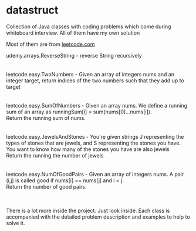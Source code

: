 # datastruct

Collection of Java classes with coding problems which come during whiteboard interview. All of them have my own solution

Most of them are from [leetcode.com](https://www.leetcode.com)

udemy.arrays.ReverseString - reverse String recursively
<br><br><br>
leetcode.easy.TwoNumbers - Given an array of integers nums and an integer target, return indices of the two numbers such that they add up to target
<br><br><br> 
leetcode.easy.SumOfNumbers - Given an array nums. We define a running sum of an array as runningSum[i] = sum(nums[0]…nums[i]).
<br>Return the running sum of nums.
<br><br><br> 
leetcode.easy.JewelsAndStones - You're given strings J representing the types of stones that are jewels, and S representing the stones you have.<br>
You want to know how many of the stones you have are also jewels
<br>Return the running the number of jewels
<br><br><br> 
leetcode.easy.NumOfGoodPairs - Given an array of integers nums. A pair (i,j) is called good if nums[i] == nums[j] and i < j.
<br>Return the number of good pairs.
<br><br><br> 

There is a lot more inside the project. Just look inside. Each class is accompanied with the detailed problem description and examples to help to solve it.
